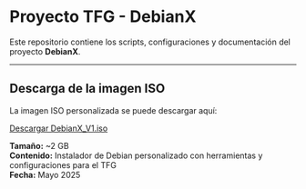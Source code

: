 # Proyecto TFG - DebianX

Este repositorio contiene los scripts, configuraciones y documentación del proyecto **DebianX**.

---

##  Descarga de la imagen ISO

La imagen ISO personalizada se puede descargar aquí:

[Descargar DebianX_V1.iso](https://drive.google.com/file/d/1nbKypiJUQbBe9qK4HHKWFEE8ZTuFLteG/view?usp=sharing)

**Tamaño:** ~2 GB  
**Contenido:** Instalador de Debian personalizado con herramientas y configuraciones para el TFG  
**Fecha:** Mayo 2025
